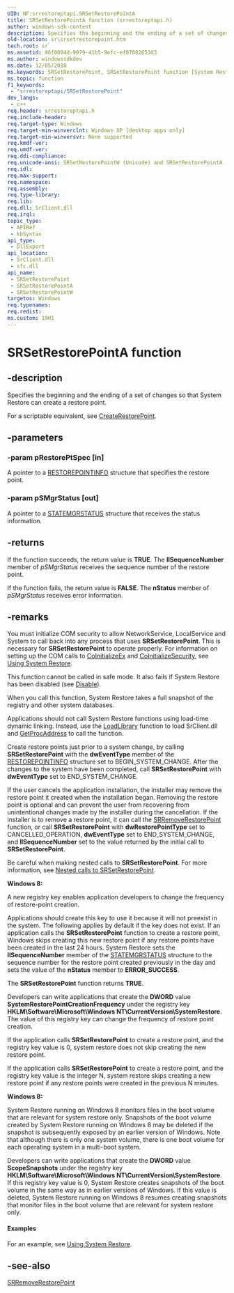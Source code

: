 ```yaml
---
UID: NF:srrestoreptapi.SRSetRestorePointA
title: SRSetRestorePointA function (srrestoreptapi.h)
author: windows-sdk-content
description: Specifies the beginning and the ending of a set of changes so that System Restore can create a restore point.
old-location: sr\srsetrestorepoint.htm
tech.root: sr
ms.assetid: 46f0094d-9079-41b5-9efc-ef07082653d3
ms.author: windowssdkdev
ms.date: 12/05/2018
ms.keywords: SRSetRestorePoint, SRSetRestorePoint function [System Restore], SRSetRestorePointA, SRSetRestorePointW, _sr_srsetrestorepoint, sr.srsetrestorepoint, srrestoreptapi/SRSetRestorePoint, srrestoreptapi/SRSetRestorePointA, srrestoreptapi/SRSetRestorePointW
ms.topic: function
f1_keywords: 
 - "srrestoreptapi/SRSetRestorePoint"
dev_langs:
 - c++
req.header: srrestoreptapi.h
req.include-header: 
req.target-type: Windows
req.target-min-winverclnt: Windows XP [desktop apps only]
req.target-min-winversvr: None supported
req.kmdf-ver: 
req.umdf-ver: 
req.ddi-compliance: 
req.unicode-ansi: SRSetRestorePointW (Unicode) and SRSetRestorePointA (ANSI)
req.idl: 
req.max-support: 
req.namespace: 
req.assembly: 
req.type-library: 
req.lib: 
req.dll: SrClient.dll
req.irql: 
topic_type:
 - APIRef
 - kbSyntax
api_type:
 - DllExport
api_location:
 - SrClient.dll
 - sfc.dll
api_name:
 - SRSetRestorePoint
 - SRSetRestorePointA
 - SRSetRestorePointW
targetos: Windows
req.typenames: 
req.redist: 
ms.custom: 19H1
---
```


# SRSetRestorePointA function


## -description


Specifies the beginning and the ending of a set of changes so that System Restore can create a restore point.

For a scriptable equivalent, see 
<a href="https://docs.microsoft.com/windows/desktop/sr/createrestorepoint-systemrestore">CreateRestorePoint</a>.


## -parameters




### -param pRestorePtSpec [in]

A pointer to a 
<a href="https://docs.microsoft.com/windows/win32/api/srrestoreptapi/ns-srrestoreptapi-restorepointinfoa">RESTOREPOINTINFO</a> structure that specifies the restore point.


### -param pSMgrStatus [out]

A pointer to a 
<a href="https://docs.microsoft.com/windows/win32/api/srrestoreptapi/ns-srrestoreptapi-statemgrstatus">STATEMGRSTATUS</a> structure that receives the status information.


## -returns



If the function succeeds, the return value is <b>TRUE</b>. The <b>llSequenceNumber</b> member of <i>pSMgrStatus</i> receives the sequence number of the restore point.

If the function fails, the return value is <b>FALSE</b>. The <b>nStatus</b> member of <i>pSMgrStatus</i> receives error information.




## -remarks



You must initialize COM security to allow NetworkService, LocalService and System to call back into any process that uses <b>SRSetRestorePoint</b>. This is necessary for <b>SRSetRestorePoint</b> to operate properly. For information on setting up the COM calls to <a href="https://docs.microsoft.com/windows/desktop/api/combaseapi/nf-combaseapi-coinitializeex">CoInitializeEx</a> and <a href="https://docs.microsoft.com/windows/desktop/api/combaseapi/nf-combaseapi-coinitializesecurity">CoInitializeSecurity</a>, see <a href="https://docs.microsoft.com/windows/desktop/sr/using-system-restore">Using System Restore</a>.

This function cannot be called in safe mode. It also fails if System Restore has been disabled (see 
<a href="https://docs.microsoft.com/windows/desktop/sr/disable-systemrestore">Disable</a>).

When you call this function, System Restore takes a full snapshot of the registry and other system databases.

Applications should not call System Restore functions using load-time dynamic linking. Instead, use the <a href="https://docs.microsoft.com/windows/desktop/api/libloaderapi/nf-libloaderapi-loadlibrarya">LoadLibrary</a> function to load SrClient.dll and <a href="https://docs.microsoft.com/windows/desktop/api/libloaderapi/nf-libloaderapi-getprocaddress">GetProcAddress</a> to call the function.

Create restore points just prior to a system change, by calling 
<b>SRSetRestorePoint</b> with the <b>dwEventType</b> member of the 
<a href="https://docs.microsoft.com/windows/win32/api/srrestoreptapi/ns-srrestoreptapi-restorepointinfoa">RESTOREPOINTINFO</a> structure set to BEGIN_SYSTEM_CHANGE. After the changes to the system have been completed, call 
<b>SRSetRestorePoint</b> with <b>dwEventType</b> set to END_SYSTEM_CHANGE.

If the user cancels the application installation, the installer may remove the restore point it created when the installation began. Removing the restore point is optional and can prevent the user from recovering from unintentional changes made by the installer during the cancellation. If the installer is to remove a restore point, it can call the 
<a href="https://docs.microsoft.com/windows/desktop/api/srrestoreptapi/nf-srrestoreptapi-srremoverestorepoint">SRRemoveRestorePoint</a> function, or call 
<b>SRSetRestorePoint</b> with <b>dwRestorePointType</b> set to CANCELLED_OPERATION, <b>dwEventType</b> set to END_SYSTEM_CHANGE, and <b>llSequenceNumber</b> set to the value returned by the initial call to <b>SRSetRestorePoint</b>.

Be careful when making nested calls to 
<b>SRSetRestorePoint</b>. For more information, see 
<a href="https://docs.microsoft.com/windows/desktop/sr/nested-calls-to-srsetrestorepoint">Nested calls to SRSetRestorePoint</a>.


<b>Windows 8:  </b><p class="note">A new registry key enables application developers to change the frequency of restore-point creation. 

<p class="note">Applications should create this key to use it because it  will not preexist in the system. The following applies by default if the key does not exist. If an application calls the <b>SRSetRestorePoint</b> function to create a restore point, Windows skips creating this new restore point if any restore points have been created in the last 24 hours.   System Restore sets the <b>IISequenceNumber</b> member of the <a href="https://docs.microsoft.com/windows/win32/api/srrestoreptapi/ns-srrestoreptapi-statemgrstatus">STATEMGRSTATUS</a> structure to the sequence number for the restore point created previously in the day and sets the value of the <b>nStatus</b> member to <b>ERROR_SUCCESS</b>.

The <b>SRSetRestorePoint</b> function returns <b>TRUE</b>.

<p class="note">Developers can write applications that create the <b>DWORD</b> value <b>SystemRestorePointCreationFrequency</b> under the registry key <b>HKLM\Software\Microsoft\Windows NT\CurrentVersion\SystemRestore</b>. The value of this registry key can change the frequency of restore point creation.    

<p class="note">If the application calls <b>SRSetRestorePoint</b> to create a restore point, and the registry key value is 0, system restore does not skip creating the new restore point.  

<p class="note">If the application calls <b>SRSetRestorePoint</b> to create a restore point, and the registry key value is the integer N, system restore skips creating a new restore point if any restore points were created in the previous N minutes.






<b>Windows 8:  </b><p class="note">System Restore running on Windows 8 monitors files in the boot volume that are relevant for system restore only. Snapshots of the boot volume created by System Restore running on Windows 8 may be deleted if the snapshot is subsequently exposed by an earlier version of Windows.  Note that although there is only one system volume, there is one boot volume for each operating system in a multi-boot system. 

<p class="note">Developers can write applications that create the <b>DWORD</b> value <b>ScopeSnapshots</b> under the registry key <b>HKLM\Software\Microsoft\Windows NT\CurrentVersion\SystemRestore</b>. If this registry key value is 0, System Restore creates snapshots of the boot volume in the same way as in earlier versions of Windows.  If this value is deleted, System Restore running on Windows 8 resumes creating snapshots that monitor files in the boot volume that are relevant for system restore only. 






#### Examples

For an example, see <a href="https://docs.microsoft.com/windows/desktop/sr/using-system-restore">Using System Restore</a>.

<div class="code"></div>



## -see-also




<a href="https://docs.microsoft.com/windows/desktop/api/srrestoreptapi/nf-srrestoreptapi-srremoverestorepoint">SRRemoveRestorePoint</a>
 

 

